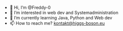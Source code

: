 - 👋 Hi, I’m @Freddy-0
- 👀 I’m interested in web dev and Systemadministration
- 🌱 I’m currently learning Java, Python and Web dev
- 📫 How to reach me? kontakt@higgs-boson.eu

